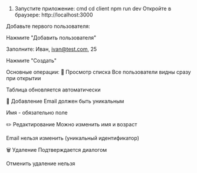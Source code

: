 1. Запустите приложение:
   cmd
   cd client
   npm run dev
Откройте в браузере: http://localhost:3000

Добавьте первого пользователя:

Нажмите "Добавить пользователя"

Заполните: Иван, ivan@test.com, 25

Нажмите "Создать"

Основные операции:
👥 Просмотр списка
Все пользователи видны сразу при открытии

Таблица обновляется автоматически

👤 Добавление
Email должен быть уникальным

Имя - обязательно поле

✏️ Редактирование
Можно изменить имя и возраст

Email нельзя изменить (уникальный идентификатор)

🗑️ Удаление
Подтверждается диалогом

Отменить удаление нельзя
